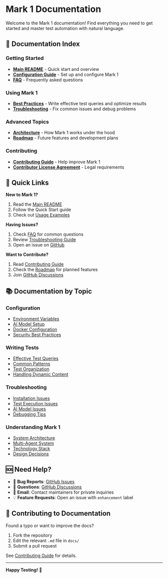 # Mark 1 Documentation

Welcome to the Mark 1 documentation! Find everything you need to get started and master test automation with natural language.

## 📖 Documentation Index

### Getting Started
- **[Main README](../README.md)** - Quick start and overview
- **[Configuration Guide](CONFIGURATION.md)** - Set up and configure Mark 1
- **[FAQ](FAQ.md)** - Frequently asked questions

### Using Mark 1
- **[Best Practices](BEST_PRACTICES.md)** - Write effective test queries and optimize results
- **[Troubleshooting](TROUBLESHOOTING.md)** - Fix common issues and debug problems

### Advanced Topics
- **[Architecture](ARCHITECTURE.md)** - How Mark 1 works under the hood
- **[Roadmap](ROADMAP.md)** - Future features and development plans

### Contributing
- **[Contributing Guide](../CONTRIBUTING.md)** - Help improve Mark 1
- **[Contributor License Agreement](../CLA.md)** - Legal requirements

## 🚀 Quick Links

**New to Mark 1?**
1. Read the [Main README](../README.md)
2. Follow the Quick Start guide
3. Check out [Usage Examples](../README.md#-usage-examples)

**Having Issues?**
1. Check [FAQ](FAQ.md) for common questions
2. Review [Troubleshooting Guide](TROUBLESHOOTING.md)
3. Open an issue on [GitHub](https://github.com/monkscode/Natural-Language-to-Robot-Framework/issues)

**Want to Contribute?**
1. Read [Contributing Guide](../CONTRIBUTING.md)
2. Check the [Roadmap](ROADMAP.md) for planned features
3. Join [GitHub Discussions](https://github.com/monkscode/Natural-Language-to-Robot-Framework/discussions)

## 📚 Documentation by Topic

### Configuration
- [Environment Variables](CONFIGURATION.md#environment-variables)
- [AI Model Setup](CONFIGURATION.md#core-settings)
- [Docker Configuration](CONFIGURATION.md#docker-settings)
- [Security Best Practices](CONFIGURATION.md#security-best-practices)

### Writing Tests
- [Effective Test Queries](BEST_PRACTICES.md#writing-effective-test-queries)
- [Common Patterns](BEST_PRACTICES.md#common-patterns)
- [Test Organization](BEST_PRACTICES.md#test-organization)
- [Handling Dynamic Content](BEST_PRACTICES.md#handle-dynamic-content)

### Troubleshooting
- [Installation Issues](TROUBLESHOOTING.md#installation-issues)
- [Test Execution Issues](TROUBLESHOOTING.md#test-execution-issues)
- [AI Model Issues](TROUBLESHOOTING.md#ai-model-issues)
- [Debugging Tips](TROUBLESHOOTING.md#debugging-tips)

### Understanding Mark 1
- [System Architecture](ARCHITECTURE.md#system-architecture)
- [Multi-Agent System](ARCHITECTURE.md#1-multi-agent-ai-system)
- [Technology Stack](ARCHITECTURE.md#technology-stack)
- [Design Decisions](ARCHITECTURE.md#key-design-decisions)

## 🆘 Need Help?

- 🐛 **Bug Reports**: [GitHub Issues](https://github.com/monkscode/Natural-Language-to-Robot-Framework/issues)
- 💬 **Questions**: [GitHub Discussions](https://github.com/monkscode/Natural-Language-to-Robot-Framework/discussions)
- 📧 **Email**: Contact maintainers for private inquiries
- 💡 **Feature Requests**: Open an issue with `enhancement` label

## 📝 Contributing to Documentation

Found a typo or want to improve the docs?

1. Fork the repository
2. Edit the relevant `.md` file in `docs/`
3. Submit a pull request

See [Contributing Guide](../CONTRIBUTING.md) for details.

---

**Happy Testing!** 🎉
